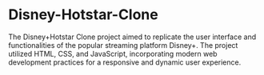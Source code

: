 # Disney-Hotstar-Clone
The Disney+Hotstar Clone project aimed to replicate the user interface and functionalities of the popular streaming platform Disney+. 
The project utilized HTML, CSS, and JavaScript, incorporating modern web development practices for a responsive and dynamic user experience.

